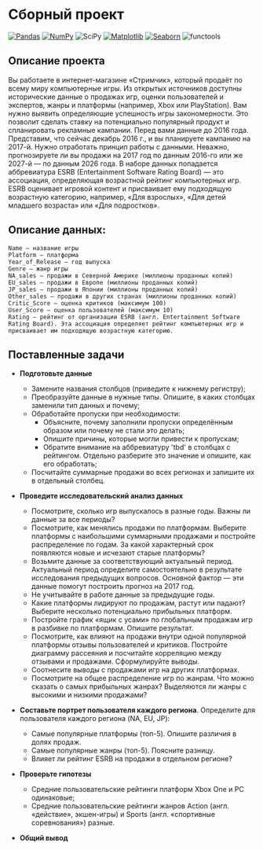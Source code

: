 # Сборный проект

[![Pandas](https://img.shields.io/badge/Pandas-1.2-blue.svg)](https://pandas.pydata.org/) [![NumPy](https://img.shields.io/badge/NumPy-1.19-cyan.svg)](https://numpy.org/) ![SciPy](https://img.shields.io/badge/SciPy-1.6.0-darkblue.svg) [![Matplotlib](https://img.shields.io/badge/matplotlib-3.4-white.svg)](https://matplotlib.org/) [![Seaborn](https://img.shields.io/badge/seaborn-0.11-green.svg)](https://seaborn.pydata.org/) ![functools](https://img.shields.io/badge/functools-_-gray.svg)

## Описание проекта

Вы работаете в интернет-магазине «Стримчик», который продаёт по всему миру компьютерные игры. Из открытых источников доступны исторические данные о продажах игр, оценки пользователей и экспертов, жанры и платформы (например, Xbox или PlayStation). Вам нужно выявить определяющие успешность игры закономерности. Это позволит сделать ставку на потенциально популярный продукт и спланировать рекламные кампании.
Перед вами данные до 2016 года. Представим, что сейчас декабрь 2016 г., и вы планируете кампанию на 2017-й. Нужно отработать принцип работы с данными. Неважно, прогнозируете ли вы продажи на 2017 год по данным 2016-го или же 2027-й — по данным 2026 года.
В наборе данных попадается аббревиатура ESRB (Entertainment Software Rating Board) — это ассоциация, определяющая возрастной рейтинг компьютерных игр. ESRB оценивает игровой контент и присваивает ему подходящую возрастную категорию, например, «Для взрослых», «Для детей младшего возраста» или «Для подростков».

## Описание данных:

    Name — название игры
    Platform — платформа
    Year_of_Release — год выпуска
    Genre — жанр игры
    NA_sales — продажи в Северной Америке (миллионы проданных копий)
    EU_sales — продажи в Европе (миллионы проданных копий)
    JP_sales — продажи в Японии (миллионы проданных копий)
    Other_sales — продажи в других странах (миллионы проданных копий)
    Critic_Score — оценка критиков (максимум 100)
    User_Score — оценка пользователей (максимум 10)
    Rating — рейтинг от организации ESRB (англ. Entertainment Software Rating Board). Эта ассоциация определяет рейтинг компьютерных игр и присваивает им подходящую возрастную категорию.
    
## Поставленные задачи

- **Подготовьте данные**
  - Замените названия столбцов (приведите к нижнему регистру);
  - Преобразуйте данные в нужные типы. Опишите, в каких столбцах заменили тип данных и почему;
  - Обработайте пропуски при необходимости:
    - Объясните, почему заполнили пропуски определённым образом или почему не стали это делать;
    - Опишите причины, которые могли привести к пропускам;
    - Обратите внимание на аббревиатуру 'tbd' в столбцах с рейтингом. Отдельно разберите это значение и опишите, как его обработать;
  - Посчитайте суммарные продажи во всех регионах и запишите их в отдельный столбец.

- **Проведите исследовательский анализ данных**
  - Посмотрите, сколько игр выпускалось в разные годы. Важны ли данные за все периоды?
  - Посмотрите, как менялись продажи по платформам. Выберите платформы с наибольшими суммарными продажами и постройте распределение по годам. За какой характерный срок появляются новые и исчезают старые платформы?
  - Возьмите данные за соответствующий актуальный период. Актуальный период определите самостоятельно в результате исследования предыдущих вопросов. Основной фактор — эти данные помогут построить прогноз на 2017 год.
  - Не учитывайте в работе данные за предыдущие годы.
  - Какие платформы лидируют по продажам, растут или падают? Выберите несколько потенциально прибыльных платформ.
  - Постройте график «ящик с усами» по глобальным продажам игр в разбивке по платформам. Опишите результат.
  - Посмотрите, как влияют на продажи внутри одной популярной платформы отзывы пользователей и критиков. Постройте диаграмму рассеяния и посчитайте корреляцию между отзывами и продажами. Сформулируйте выводы.
  - Соотнесите выводы с продажами игр на других платформах.
  - Посмотрите на общее распределение игр по жанрам. Что можно сказать о самых прибыльных жанрах? Выделяются ли жанры с высокими и низкими продажами?

- **Составьте портрет пользователя каждого региона**. Определите для пользователя каждого региона (NA, EU, JP):
  - Самые популярные платформы (топ-5). Опишите различия в долях продаж.
  - Самые популярные жанры (топ-5). Поясните разницу.
  - Влияет ли рейтинг ESRB на продажи в отдельном регионе?

- **Проверьте гипотезы**
  - Средние пользовательские рейтинги платформ Xbox One и PC одинаковые;
  - Средние пользовательские рейтинги жанров Action (англ. «действие», экшен-игры) и Sports (англ. «спортивные соревнования») разные.

- **Общий вывод**
